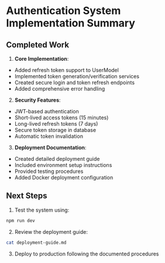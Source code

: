 # Authentication System Implementation Summary

## Completed Work

1. **Core Implementation**:
- Added refresh token support to UserModel
- Implemented token generation/verification services
- Created secure login and token refresh endpoints
- Added comprehensive error handling

2. **Security Features**:
- JWT-based authentication
- Short-lived access tokens (15 minutes)
- Long-lived refresh tokens (7 days)
- Secure token storage in database
- Automatic token invalidation

3. **Deployment Documentation**:
- Created detailed deployment guide
- Included environment setup instructions
- Provided testing procedures
- Added Docker deployment configuration

## Next Steps

1. Test the system using:
```bash
npm run dev
```

2. Review the deployment guide:
```bash
cat deployment-guide.md
```

3. Deploy to production following the documented procedures

